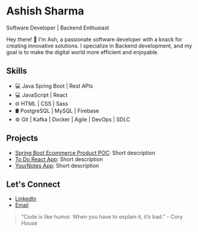 # Ashish Sharma
Software Developer | Backend Enthusiast

Hey there! 👋 I'm Ash, a passionate software developer with a knack for creating innovative solutions. I specialize in Backend development, and my goal is to make the digital world more efficient and enjoyable.

  ## Skills
- 💻 Java Spring Boot | Rest APIs
- 💻 JavaScript | React 
- 🌐 HTML | CSS | Sass
- 🛢️ PostgreSQL | MySQL | Firebase
- ⚙️ Git | Kafka | Docker | Agile | DevOps | SDLC

## Projects
- [Spring Boot Ecommerce Product POC](link-to-project-1): Short description
- [To Do React App](link-to-project-2): Short description
- [YourNotes App](link-to-project-3): Short description

## Let's Connect
- [LinkedIn](https://www.linkedin.com/in/ashish-sharma-shiv786)
- [Email](mailto:a_sharma200262@fanshaweonline.ca)

> "Code is like humor. When you have to explain it, it’s bad." - Cory House


<!---
AshishSharma1221/AshishSharma1221 is a ✨ special ✨ repository because its `README.md` (this file) appears on your GitHub profile.
You can click the Preview link to take a look at your changes.
--->
